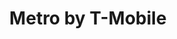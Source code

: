 ---
title: "Metro by T-Mobile"
url: /mesa/metro-by-t-mobile-east-main-street/
shop: mobile phone
---